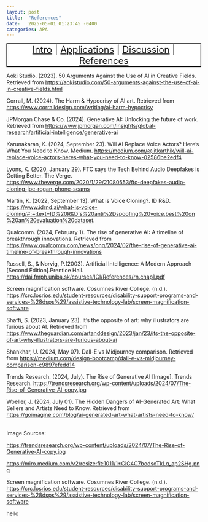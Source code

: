 ```yaml
---
layout: post
title:  "References"
date:   2025-05-01 01:23:45 -0400
categories: APA
---
```

<nav-a>
<a href="https://fochoada.github.io/it304teamsite/ethics/2025/05/02/intro.html" title="Intro">Intro</a>
|
<a href="https://fochoada.github.io/it304teamsite/ethics/2025/05/02/application.html" title="Applications">Applications</a>
|
<a href="https://fochoada.github.io/it304teamsite/ethics/2025/05/02/discussion.html" title="Discussion">Discussion</a>
|
<a href="https://fochoada.github.io/it304teamsite/apa/2025/05/01/refrences-Copy.html" title="References">References</a>
</nav-a> 

<style>
nav-a {
display: block;
  background-color: white;
  border: 2px solid black;
  width:100%;
  text-align: center;
  margin: auto;
  font-size:24px;
}
</style>
Aoki Studio. (2023). 50 Arguments Against the Use of AI in Creative Fields. Retrieved from https://aokistudio.com/50-arguments-against-the-use-of-ai-in-creative-fields.html

Corrall, M. (2024). The Harm & Hypocrisy of AI art. Retrieved from https://www.corralldesign.com/writing/ai-harm-hypocrisy

JPMorgan Chase & Co. (2024). Generative AI: Unlocking the future of work. Retrieved from https://www.jpmorgan.com/insights/global-research/artificial-intelligence/generative-ai

Karunakaran, K. (2024, September 23). Will AI Replace Voice Actors? Here’s What You Need to Know. Medium. https://medium.com/@iitkarthik/will-ai-replace-voice-actors-heres-what-you-need-to-know-02586be2edf4

Lyons, K. (2020, January 29). FTC says the Tech Behind Audio Deepfakes is Getting Better. The Verge. https://www.theverge.com/2020/1/29/21080553/ftc-deepfakes-audio-cloning-joe-rogan-phone-scams

Martin, K. (2022, September 13). What is Voice Cloning?. ID R&D. https://www.idrnd.ai/what-is-voice-cloning/#:~:text=ID%20R&D's%20anti%2Dspoofing%20voice,best%20on%20an%20evaluation%20dataset.

Qualcomm. (2024, February 1). The rise of generative AI: A timeline of breakthrough innovations. Retrieved from https://www.qualcomm.com/news/onq/2024/02/the-rise-of-generative-ai-timeline-of-breakthrough-innovations

Russell, S., & Norvig, P.(2003). Artificial Intelligence: A Modern Approach [Second Edition].Prentice Hall. https://dai.fmph.uniba.sk/courses/ICI/References/rn.chap1.pdf

Screen magnification software. Cosumnes River College. (n.d.). https://crc.losrios.edu/student-resources/disability-support-programs-and-services-%28dsps%29/assistive-technology-lab/screen-magnification-software  

Shaffi, S. (2023, January 23). It’s the opposite of art: why illustrators are furious about AI. Retrieved from https://www.theguardian.com/artanddesign/2023/jan/23/its-the-opposite-of-art-why-illustrators-are-furious-about-ai

Shankhar, U. (2024, May 07). Dall-E vs Midjourney comparison. Retrieved from https://medium.com/design-bootcamp/dall-e-vs-midjourney-comparison-c9897efedd14

Trends Research. (2024, July). The Rise of Generative AI [Image]. Trends Research. https://trendsresearch.org/wp-content/uploads/2024/07/The-Rise-of-Generative-AI-copy.jpg

Woeller, J. (2024, July 01). The Hidden Dangers of AI-Generated Art: What Sellers and Artists Need to Know. Retrieved from https://goimagine.com/blog/ai-generated-art-what-artists-need-to-know/

<br />
Image Sources:

https://trendsresearch.org/wp-content/uploads/2024/07/The-Rise-of-Generative-AI-copy.jpg 

https://miro.medium.com/v2/resize:fit:1011/1*CiC4C7bodsoTkLq_ap2SHg.png

Screen magnification software. Cosumnes River College. (n.d.). https://crc.losrios.edu/student-resources/disability-support-programs-and-services-%28dsps%29/assistive-technology-lab/screen-magnification-software  

hello
